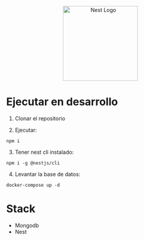 <p align="center">
  <a href="http://nestjs.com/" target="blank"><img src="https://nestjs.com/img/logo-small.svg" width="200" alt="Nest Logo" /></a>
</p>

# Ejecutar en desarrollo

1. Clonar el repositorio

2. Ejecutar:

```
npm i
```

3. Tener nest cli instalado:

```
npm i -g @nestjs/cli
```

4. Levantar la base de datos:

```
docker-compose up -d
```

# Stack

- Mongodb
- Nest
